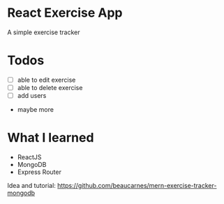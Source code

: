 # React Exercise App

A simple exercise tracker

# Todos

- [ ] able to edit exercise
- [ ] able to delete exercise
- [ ] add users
- maybe more

# What I learned

- ReactJS
- MongoDB
- Express Router

Idea and tutorial: https://github.com/beaucarnes/mern-exercise-tracker-mongodb
